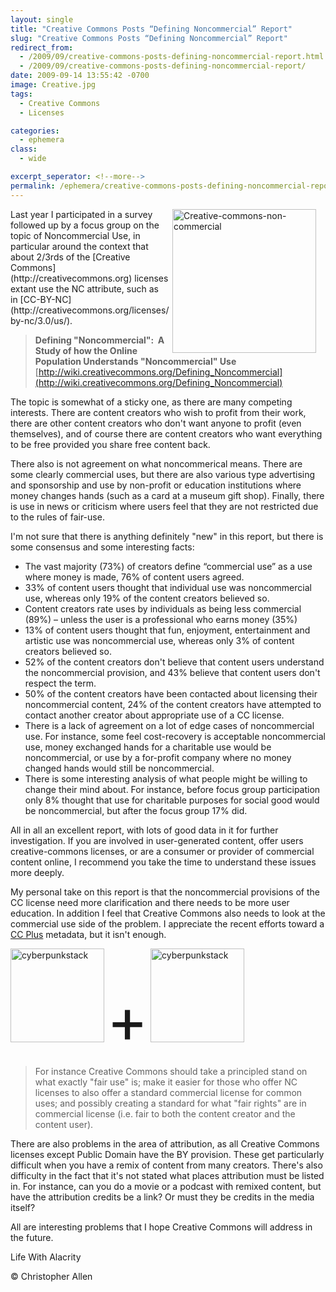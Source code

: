 ```yaml
---
layout: single
title: "Creative Commons Posts “Defining Noncommercial” Report"
slug: "Creative Commons Posts “Defining Noncommercial” Report"
redirect_from:
  - /2009/09/creative-commons-posts-defining-noncommercial-report.html
  - /2009/09/creative-commons-posts-defining-noncommercial-report/
date: 2009-09-14 13:55:42 -0700
image: Creative.jpg
tags: 
  - Creative Commons
  - Licenses

categories:
  - ephemera
class:
  - wide

excerpt_seperator: <!--more-->
permalink: /ephemera/creative-commons-posts-defining-noncommercial-report/
---
```


<img width="230px" style=" margin-right:15px" align="right"   src="{{ site.url }}{{ site.baseurl }}/assets/images/Creative.jpg" alt="Creative-commons-non-commercial"/>
Last year I participated in a survey followed up by a focus group on the topic of Noncommercial Use, in particular around the context that about 2/3rds of the [Creative Commons](http://creativecommons.org) licenses extant use the NC attribute, such as in [CC-BY-NC](http://creativecommons.org/licenses/by-nc/3.0/us/).

> **Defining "Noncommercial":  A Study of how the Online Population Understands "Noncommercial" Use**  
> [http://wiki.creativecommons.org/Defining_Noncommercial](http://wiki.creativecommons.org/Defining_Noncommercial)

The topic is somewhat of a sticky one, as there are many competing interests. There are content creators who wish to profit from their work, there are other content creators who don't want anyone to profit (even themselves), and of course there are content creators who want everything to be free provided you share free content back.

There also is not agreement on what noncommerical means. There are some clearly commercial uses, but there are also various type advertising and sponsorship and use by non-profit or education institutions where money changes hands (such as a card at a museum gift shop). Finally, there is use in news or criticism where users feel that they are not restricted due to the rules of fair-use.

I'm not sure that there is anything definitely "new" in this report, but there is some consensus and some interesting facts:

* The vast majority (73%) of creators define “commercial use” as a use where money is made, 76% of content users agreed.
* 33% of content users thought that individual use was noncommercial use, whereas only 19% of the content creators believed so.
* Content creators rate uses by individuals as being less commercial (89%) – unless the user is a professional who earns money (35%)
* 13% of content users thought that fun, enjoyment, entertainment and artistic use was noncommercial use, whereas only 3% of content creators believed so.
* 52% of the content creators don't believe that content users understand the noncommercial provision, and 43% believe that content users don't respect the term.
* 50% of the content creators have been contacted about licensing their noncommercial content, 24% of the content creators have attempted to contact another creator about appropriate use of a CC license.
* There is a lack of agreement on a lot of edge cases of noncommercial use. For instance, some feel cost-recovery is acceptable noncommercial use, money exchanged hands for a charitable use would be noncommercial, or use by a for-profit company where no money changed hands would still be noncommercial.
* There is some interesting analysis of what people might be willing to change their mind about. For instance, before focus group participation only 8% thought that use for charitable purposes for social good would be noncommercial, but after the focus group 17% did.

All in all an excellent report, with lots of good data in it for further investigation. If you are involved in user-generated content, offer users creative-commons licenses, or are a consumer or provider of commercial content online, I recommend you take the time to understand these issues more deeply.

My personal take on this report is that the noncommercial provisions of the CC license need more clarification and there needs to be more user education. In addition I feel that Creative Commons also needs to look at the commercial use side of the problem. I appreciate the recent efforts toward a [CC Plus](http://wiki.creativecommons.org/CCPlus) metadata, but it isn't enough.

<img  width="150px" src="{{ site.url }}{{ site.baseurl }}/assets/images/Cc-by-nc-3.0-88x31.png" alt="cyberpunkstack"/> <span style="font-size:100px; margin-top:20px;">+</span>
<img width="150px"   src="{{ site.url }}{{ site.baseurl }}/assets/images/Commercial-license-button.png" alt="cyberpunkstack"/>

> For instance Creative Commons should take a principled stand on what exactly "fair use" is; make it easier for those who offer NC licenses to also offer a standard commercial license for common uses; and possibly creating a standard for what "fair rights" are in commercial license (i.e. fair to both the content creator and the content user).

There are also problems in the area of attribution, as all Creative Commons licenses except Public Domain have the BY provision. These get particularly difficult when you have a remix of content from many creators. There's also difficulty in the fact that it's not stated what places attribution must be listed in. For instance, can you do a movie or a podcast with remixed content, but have the attribution credits be a link? Or must they be credits in the media itself?

All are interesting problems that I hope Creative Commons will address in the future.

<!-- [Social Software](/tags/social-software/) [noncommercial](/tags/noncommercial/) [creative commons](/tags/creative-commons/) [cc](/tags/cc/) [cc by nc](/tags/cc-by-nc/) [content](/tags/content/) [use](/tags/use/) [users](/tags/users/) [creation](/tags/creation/) [creators](/tags/creators/) [license](/tags/license/) [report](/tags/report/) [data](/tags/data/) [survey](/tags/survey/) [focus group](/tags/focus-group/) [ugc](/tags/ugc/) [user-generated content](/tags/user-generated-content/) [commercial use](/tags/commercial-use/) [attribution](/tags/attribution/) -->

Life With Alacrity

© Christopher Allen
